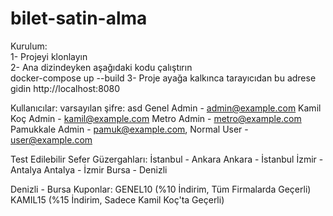 # bilet-satin-alma
Kurulum:<br>
1- Projeyi klonlayın<br>
2- Ana dizindeyken aşağıdaki kodu çalıştırın<br>
docker-compose up --build
3- Proje ayağa kalkınca tarayıcıdan bu adrese gidin 
http://localhost:8080

Kullanıcılar:
varsayılan şifre: asd
Genel Admin - admin@example.com
Kamil Koç Admin - kamil@example.com
Metro Admin - metro@example.com
Pamukkale Admin - pamuk@example.com,
Normal User - user@example.com

Test Edilebilir Sefer Güzergahları:
İstanbul - Ankara
Ankara - İstanbul
İzmir - Antalya
Antalya - İzmir
Bursa - Denizli

Denizli - Bursa
Kuponlar:
GENEL10 (%10 İndirim, Tüm Firmalarda Geçerli)
KAMIL15 (%15 İndirim, Sadece Kamil Koç'ta Geçerli)
